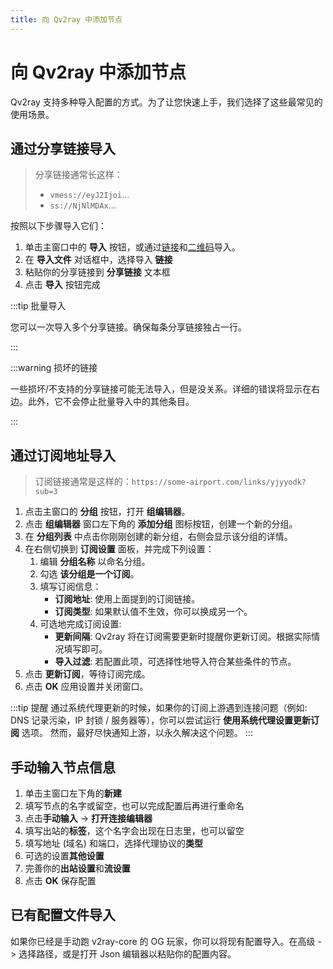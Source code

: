 ```yaml
---
title: 向 Qv2ray 中添加节点
---
```


# 向 Qv2ray 中添加节点

Qv2ray 支持多种导入配置的方式。为了让您快速上手，我们选择了这些最常见的使用场景。

## 通过分享链接导入

> 分享链接通常长这样：
> * `vmess://eyJ2Ijoi`...
> * `ss://NjNlMDAx`...

按照以下步骤导入它们：

1. 单击主窗口中的 **导入** 按钮，或通过[链接](qv2ray://open/import/link)和[二维码](qv2ray://open/import/qr)导入。
2. 在 **导入文件** 对话框中，选择导入 **链接**
3. 粘贴你的分享链接到 **分享链接** 文本框
4. 点击 **导入** 按钮完成

:::tip 批量导入

您可以一次导入多个分享链接。确保每条分享链接独占一行。

:::

:::warning 损坏的链接

一些损坏/不支持的分享链接可能无法导入，但是没关系。详细的错误将显示在右边。此外，它不会停止批量导入中的其他条目。

:::

## 通过订阅地址导入

> 订阅链接通常是这样的：`https://some-airport.com/links/yjyyodk?sub=3`

1. 点击主窗口的 **分组** 按钮，打开 **组编辑器**。
2. 点击 **组编辑器** 窗口左下角的 **添加分组** 图标按钮，创建一个新的分组。
3. 在 **分组列表** 中点击你刚刚创建的新分组，右侧会显示该分组的详情。
4. 在右侧切换到 **订阅设置** 面板，并完成下列设置：
   1. 编辑 **分组名称** 以命名分组。
   2. 勾选 **该分组是一个订阅**。
   3. 填写订阅信息：
      - **订阅地址**: 使用上面提到的订阅链接。
      - **订阅类型**: 如果默认值不生效，你可以换成另一个。
   4. 可选地完成订阅设置:
      - **更新间隔**: Qv2ray 将在订阅需要更新时提醒你更新订阅。根据实际情况填写即可。
      - **导入过滤**: 若配置此项，可选择性地导入符合某些条件的节点。
5. 点击 **更新订阅**，等待订阅完成。
6. 点击 **OK** 应用设置并关闭窗口。

:::tip 提醒
通过系统代理更新的时候，如果你的订阅上游遇到连接问题（例如: DNS 记录污染，IP 封锁 / 服务器等），你可以尝试运行 **使用系统代理设置更新订阅** 选项。 然而，最好尽快通知上游，以永久解决这个问题。
:::

## 手动输入节点信息

1. 单击主窗口左下角的**新建**
2. 填写节点的名字或留空，也可以完成配置后再进行重命名
3. 点击**手动输入** -> **打开连接编辑器**
4. 填写出站的**标签**，这个名字会出现在日志里，也可以留空
5. 填写地址 (域名) 和端口，选择代理协议的**类型**
6. 可选的设置**其他设置**
7. 完善你的**出站设置**和**流设置**
8. 点击 **OK** 保存配置

## 已有配置文件导入

如果你已经是手动跑 v2ray-core 的 OG 玩家，你可以将现有配置导入。在高级 -> 选择路径，或是打开 Json 编辑器以粘贴你的配置内容。
